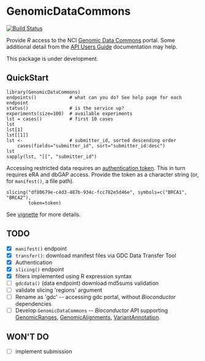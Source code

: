 # GenomicDataCommons

[![Build Status](https://travis-ci.org/seandavi/GenomicDataCommons.svg?branch=master)](https://travis-ci.org/seandavi/GenomicDataCommons)

Provide _R_ access to the NCI [Genomic Data Commons][] portal. Some
additional detail from the [API Users Guide][] documentation may help.

This package is under development.

## QuickStart

```{r}
library(GenomicDataCommons)
endpoints()            # what can you do? See help page for each endpoint
status()               # is the service up?
experiments(size=100)  # available experiments
lst = cases()          # first 10 cases
lst
lst[1]
lst[[1]]
lst <-                 # submitter_id, sorted descending order
    cases(fields="submitter_id", sort="submitter_id:desc")
lst
sapply(lst, "[[", "submitter_id")
```

Accessing restricted data requires an [authentication token][]. This
in turn requires eRA and dbGAP access. Provide the token as a
character string (or, for `manifest()`, a file path).

```{r}
slicing("df80679e-c4d3-487b-934c-fcc782e5d46e", symbols=c("BRCA1", "BRCA2"),
        token=token)
```

See [vignette](https://github.com/Bioconductor/GenomicDataCommons/blob/master/vignettes/overview.Rmd) for more details.


## TODO

- [x] `manifest()` endpoint
- [x] `transfer()`: download manifest files via GDC Data Transfer Tool
- [x] Authentication
- [x] `slicing()` endpoint
- [x] filters implemented using R expression syntax
- [ ] `gdcdata()` (data endpoint) download md5sums validation
- [ ] validate slicing 'regions' argument
- [ ] Rename as 'gdc' -- accessing gdc portal, without _Bioconductor_
  dependencies
- [ ] Develop `GenomicDataCommons` -- _Bioconductor_ API supporting
  [GenomicRanges][], [GenomicAlignments][], [VariantAnnotation][].

## WON'T DO

- [ ] implement submission

[Genomic Data Commons]: https://gdc-portal.nci.nih.gov/
[API Users Guide]: https://gdc-docs.nci.nih.gov/API/Users_Guide/Getting_Started/
[GenomicRanges]: https://bioconductor.org/packages/GenomicRanges
[GenomicAlignments]: https://bioconductor.org/packages/GenomicAlignments
[VariantAnnotation]: https://bioconductor.org/packages/VariantAnnotation
[authentication token]: https://gdc-docs.nci.nih.gov/API/Users_Guide/Authentication_and_Authorization/
